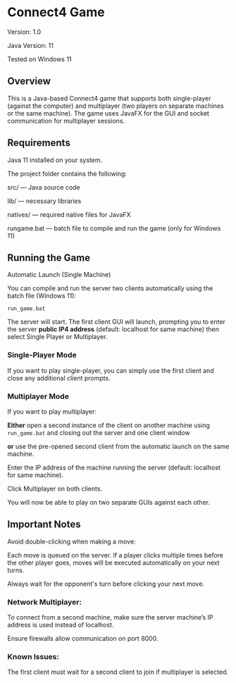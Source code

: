 # Connect4 Game

Version: 1.0

Java Version: 11

Tested on Windows 11

## Overview

This is a Java-based Connect4 game that supports both single-player (against the computer) and multiplayer (two players on separate machines or the same machine). The game uses JavaFX for the GUI and socket communication for multiplayer sessions.

## Requirements

Java 11 installed on your system.

The project folder contains the following:

src/ — Java source code

lib/ — necessary libraries

natives/ — required native files for JavaFX

rungame.bat — batch file to compile and run the game (only for Windows 11)



## Running the Game

Automatic Launch (Single Machine)

You can compile and run the server two clients automatically using the batch file (Windows 11):

`run_game.bat`


The server will start.
The first client GUI will launch, prompting you to enter the server **public IP4 address** (default: localhost for same machine) then select Single Player or Multiplayer.


### Single-Player Mode

If you want to play single-player, you can simply use the first client and close any additional client prompts.


### Multiplayer Mode

If you want to play multiplayer:

**Either** open a second instance of the client on another machine using `run_game.bat` and closing out the server and one client window

**or** use the pre-opened second client from the automatic launch on the same machine.

Enter the IP address of the machine running the server (default: localhost for same machine).

Click Multiplayer on both clients.

You will now be able to play on two separate GUIs against each other.



## Important Notes

Avoid double-clicking when making a move:

Each move is queued on the server. If a player clicks multiple times before the other player goes, moves will be executed automatically on your next turns.

Always wait for the opponent's turn before clicking your next move.

### Network Multiplayer:

To connect from a second machine, make sure the server machine’s IP address is used instead of localhost.

Ensure firewalls allow communication on port 8000.

### Known Issues:

The first client must wait for a second client to join if multiplayer is selected.
